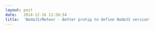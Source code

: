 ```yaml
---
layout:	post
date:	2014-12-16 11:26:54
title:	'NodeJS/Meteor - Better protip to define NodeJS version'
---
```

